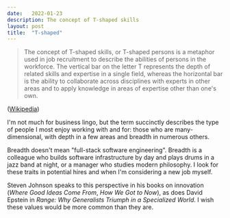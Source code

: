 ```yaml
---
date:   2022-01-23
description: The concept of T-shaped skills
layout: post
title:  "T-shaped"
---
```


> The concept of T-shaped skills, or T-shaped persons is a metaphor used in job recruitment to describe the abilities of persons in the workforce. The vertical bar on the letter T represents the depth of related skills and expertise in a single field, whereas the horizontal bar is the ability to collaborate across disciplines with experts in other areas and to apply knowledge in areas of expertise other than one's own.

([Wikipedia](https://en.wikipedia.org/wiki/T-shaped_skills))

I'm not much for business lingo, but the term succinctly describes the type of people I most enjoy working with and for: those who are many-dimensional, with depth in a few areas and breadth in numerous others.

Breadth doesn't mean "full-stack software engineering". Breadth is a colleague who builds software infrastructure by day and plays drums in a jazz band at night, or a manager who studies modern philosophy. I look for these traits in potential hires and when I'm considering a new job myself.

Steven Johnson speaks to this perspective in his books on innovation (_Where Good Ideas Come From_, _How We Got to Now_), as does David Epstein in _Range: Why Generalists Triumph in a Specialized World_. I wish these values would be more common than they are.
